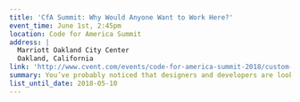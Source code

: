 ```yaml
---
title: 'CfA Summit: Why Would Anyone Want to Work Here?'
event_time: June 1st, 2:45pm
location: Code for America Summit
address: |
  Marriott Oakland City Center
  Oakland, California
link: 'http://www.cvent.com/events/code-for-america-summit-2018/custom-37-e12d85b157b94d69b80d8911cc641d36.aspx'
summary: You’ve probably noticed that designers and developers are looking for a slightly different work environment than the typical government employee. Well, that’s an understatement. Join two of the leaders of Austin’s transformation and learn how it’s possible to do this in local government what should be top-of-mind as you introduce new people, projects, and processes into your city.
list_until_date: 2018-05-10
---
```

